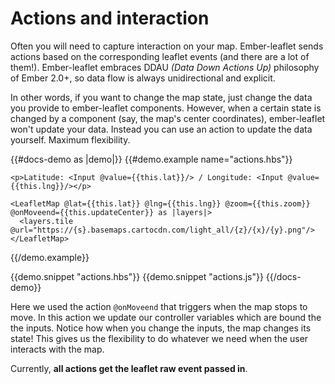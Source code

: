 # Actions and interaction

Often you will need to capture interaction on your map. Ember-leaflet sends
actions based on the corresponding leaflet events (and there are a lot of them!). Ember-leaflet
embraces DDAU _(Data Down Actions Up)_ philosophy of Ember 2.0+, so data flow
is always unidirectional and explicit.

In other words, if you want to change the map state, just change the data you provide
to ember-leaflet components. However, when a certain state is changed by a component
(say, the map's center coordinates), ember-leaflet won't update your data. Instead
you can use an action to update the data yourself. Maximum flexibility.

{{#docs-demo as |demo|}}
{{#demo.example name="actions.hbs"}}

    <p>Latitude: <Input @value={{this.lat}}/> / Longitude: <Input @value={{this.lng}}/></p>

    <LeafletMap @lat={{this.lat}} @lng={{this.lng}} @zoom={{this.zoom}} @onMoveend={{this.updateCenter}} as |layers|>
      <layers.tile @url="https://{s}.basemaps.cartocdn.com/light_all/{z}/{x}/{y}.png"/>
    </LeafletMap>

{{/demo.example}}

{{demo.snippet "actions.hbs"}}
{{demo.snippet "actions.js"}}
{{/docs-demo}}

Here we used the action `@onMoveend` that triggers when the map stops to move.
In this action we update our controller variables which are bound the the inputs. Notice how
when you change the inputs, the map changes its state! This gives us the flexibility to
do whatever we need when the user interacts with the map.

Currently, **all actions get the leaflet raw event passed in**.
